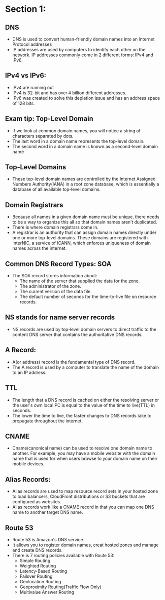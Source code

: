 # Section 1:
## DNS
- DNS is used to convert human-friendly domain names into an Internet Protocol addresses
- IP addresses are used by computers to identify each other on the network. IP addresses commonly come in 2 different forms: IPv4 and IPv6.
## IPv4 vs IPv6:
- IPv4 are running out
- IPv4 is 32-bit and has over 4 billion different addresses.
- IPv6 was created to solve this depletion issue and has an address space of 128 bits.
## Exam tip: Top-Level Domain
- If we look at common domain names, you will notice a string of characters separated by dots.
- The last word in a domain name represents the top-level domain.
- The second word in a domain name is known as a second-level domain name
## Top-Level Domains
- These top-level domain names are controlled by the Internet Assigned Numbers Authority(IANA) in a root zone database, which is essentially a database of all available top-level domains.
## Domain Registrars
- Because all names in a given domain name must be unique, there needs to be a way to organize this all so that domain names aren't duplicated.
- There is where domain registrars come in.
- A registrar is an authority that can assign domain names directly under one or more top-level domains. These domains are registered with InterNIC, a service of ICANN, which enforces uniqueness of domain names across the internet.
## Common DNS Record Types: SOA
- The SOA record stores information about:
  - The name of the server that supplied the data for the zone.
  - The administrator of the zone.
  - The current version of the data file.
  - The default number of seconds for the time-to-live file on resource records.
## NS stands for name server records
- NS records are used by top-level domain servers to direct traffic to the content DNS server that contains the authoritative DNS records.
## A Record:
- A(or address) record is the fundamental type of DNS record.
- The A record is used by a computer to translate the name of the domain to an IP address.
## TTL
- The length that a DNS record is cached on either the resolving server or the user's own local PC is equal to the value of the time to live(TTL) in seconds.
- The lower the time to live, the faster changes to DNS records take to propagate throughout the internet.
## CNAME
- Cname(canonical name) can be used to resolve one domain name to another. For example, you may have a mobile website with the domain name that is used for when users browse to your domain name on their mobile devices.
## Alias Records:
- Alias records are used to map resource record sets in your hosted zone to load balancers, CloudFront distributions or S3 buckets that are configured as websites.
- Alias records work like a CNAME record in that you can map one DNS name to another target DNS name.
## Route 53
- Route 53 is Amazon's DNS service.
- It allows you to register domain names, creat hosted zones and manage and create DNS records.
- There is 7 routing policies available with Route 53:
  - Simple Routing
  - Weighted Routing
  - Latency-Based Routing
  - Failover Routing
  - Geolocation Routing
  - Geoproximity Routing(Traffic Flow Only)
  - Multivalue Answer Routing
